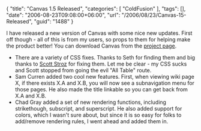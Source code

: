 {
	"title": "Canvas 1.5 Released",
	"categories": [
		"ColdFusion"
	],
	"tags": [],
	"date": "2006-08-23T09:08:00+06:00",
	"url": "/2006/08/23/Canvas-15-Released",
	"guid": "1488"
}

I have released a new version of Canvas with some nice new updates. First off though - all of this is from my users, so props to them for helping make the product better! You can download Canvas from the <a href="http://ray.camdenfamily.com/projects/canvas">project page</a>. 

<ul>
<li>There are a variety of CSS fixes. Thanks to Seth for finding them and big thanks to <a href="http://www.boyzoid.com">Scott Stroz</a> for fixing them. Let me be clear - my CSS sucks and Scott stopped from going the evil "All Table" route. 
<li>Sam Curren added two cool new features. First, when viewing wiki page X, if there exists X.A and X.B, you will now see a subnavigation menu for those pages. He also made the title linkable so you can get back from X.A and X.B. 
<li>Chad Gray added a set of new rendering functions, including strikethough, subscript, and superscript. He also added support for colors, which I wasn't sure about, but since it is so easy for folks to add/remove rendering rules, I went ahead and added them in. 
</ul>